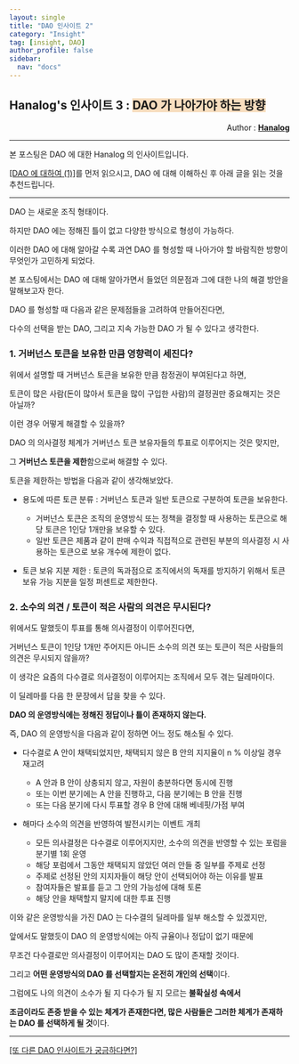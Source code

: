 ```yaml
---
layout: single
title: "DAO 인사이트 2"
category: "Insight"
tag: [insight, DAO]
author_profile: false
sidebar:
  nav: "docs"
---
```




## Hanalog's 인사이트 3 : <span style='background-color: #F7DDBE'>DAO 가 나아가야 하는 방향</span>

<div style="text-align: right"> Author : <b><a href="https://github.com/hanalog">Hanalog</a></b></div>

---

본 포스팅은 DAO 에 대한 Hanalog 의 인사이트입니다.

[[DAO 에 대하여 (1)]](https://www.youtube.com/watch?v=_9wG4PdevrU)를 먼저 읽으시고, DAO 에 대해 이해하신 후 아래 글을 읽는 것을 추천드립니다.

---



DAO 는 새로운 조직 형태이다.

하지만 DAO 에는 정해진 틀이 없고 다양한 방식으로 형성이 가능하다.

이러한 DAO 에 대해 알아갈 수록 과연 DAO 를 형성할 때 나아가야 할 바람직한 방향이 무엇인가 고민하게 되었다.

본 포스팅에서는 DAO 에 대해 알아가면서 들었던 의문점과 그에 대한 나의 해결 방안을 말해보고자 한다.



DAO 를 형성할 때 다음과 같은 문제점들을 고려하여 만들어진다면, 

다수의 선택을 받는 DAO, 그리고 지속 가능한 DAO 가 될 수 있다고 생각한다.



### 1. 거버넌스 토큰을 보유한 만큼 영향력이 세진다?

위에서 설명할 때 거버넌스 토큰을 보유한 만큼 참정권이 부여된다고 하면, 

토큰이 많은 사람(돈이 많아서 토큰을 많이 구입한 사람)의 결정권만 중요해지는 것은 아닐까?

이런 경우 어떻게 해결할 수 있을까?



DAO 의 의사결정 체계가 거버넌스 토큰 보유자들의 투표로 이루어지는 것은 맞지만,

그 **거버넌스 토큰을 제한**함으로써 해결할 수 있다.



토큰을 제한하는 방법을 다음과 같이 생각해보았다.



- 용도에 따른 토큰 분류 : 거버넌스 토큰과 일반 토큰으로 구분하여 토큰을 보유한다.
  - 거버넌스 토큰은 조직의 운영방식 또는 정책을 결정할 때 사용하는 토큰으로 해당 토큰은 1인당 1개만을 보유할 수 있다.
  - 일반 토큰은 제품과 같이 판매 수익과 직접적으로 관련된 부분의 의사결정 시 사용하는 토큰으로 보유 개수에 제한이 없다.



- 토큰 보유 지분 제한 : 토큰의 독과점으로 조직에서의 독재를 방지하기 위해서 토큰 보유 가능 지분을 일정 퍼센트로 제한한다.



### 2. 소수의 의견 / 토큰이 적은 사람의 의견은 무시된다?

위에서도 말했듯이 투표를 통해 의사결정이 이루어진다면, 

거버넌스 토큰이 1인당 1개만 주어지든 아니든 소수의 의견 또는 토큰이 적은 사람들의 의견은 무시되지 않을까?

이 생각은 요즘의 다수결로 의사결정이 이루어지는 조직에서 모두 겪는 딜레마이다.

이 딜레마를 다음 한 문장에서 답을 찾을 수 있다.



**DAO 의 운영방식에는 정해진 정답이나 틀이 존재하지 않는다.**



즉, DAO 의 운영방식을 다음과 같이 정하면 어느 정도 해소될 수 있다.



- 다수결로 A 안이 채택되었지만, 채택되지 않은 B 안의 지지율이 n % 이상일 경우 재고려
  - A 안과 B 안이 상충되지 않고, 자원이 충분하다면 동시에 진행
  - 또는 이번 분기에는 A 안을 진행하고, 다음 분기에는 B 안을 진행
  - 또는 다음 분기에 다시 투표할 경우 B 안에 대해 베네핏/가점 부여



- 해마다 소수의 의견을 반영하여 발전시키는 이벤트 개최
  - 모든 의사결정은 다수결로 이루어지지만, 소수의 의견을 반영할 수 있는 포럼을 분기별 1회 운영
  - 해당 포럼에서 그동안 채택되지 않았던 여러 안들 중 일부를 주제로 선정
  - 주제로 선정된 안의 지지자들이 해당 안이 선택되어야 하는 이유를 발표
  - 참여자들은 발표를 듣고 그 안의 가능성에 대해 토론
  - 해당 안을 채택할지 말지에 대한 투표 진행



이와 같은 운영방식을 가진 DAO 는 다수결의 딜레마를 일부 해소할 수 있겠지만, 

앞에서도 말했듯이 DAO 의 운영방식에는 아직 규율이나 정답이 없기 때문에

무조건 다수결로만 의사결정이 이루어지는 DAO 도 많이 존재할 것이다.

그리고 **어떤 운영방식의 DAO 를 선택할지는 온전히 개인의 선택**이다.



그럼에도 나의 의견이 소수가 될 지 다수가 될 지 모르는 **불확실성 속에서** 

**조금이라도 존중 받을 수 있는 체계가 존재한다면, 많은 사람들은 그러한 체계가 존재하는 DAO 를 선택하게 될 것**이다.





---

[[또 다른 DAO 인사이트가 궁금하다면?]](https://hanalog.github.io/tags/#DAO)



